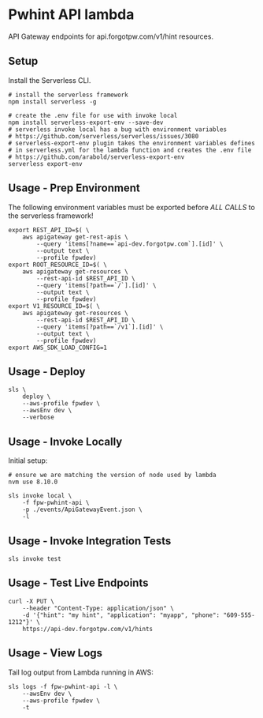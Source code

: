 # Pwhint API lambda

API Gateway endpoints for api.forgotpw.com/v1/hint resources.

## Setup

Install the Serverless CLI.

```shell
# install the serverless framework
npm install serverless -g

# create the .env file for use with invoke local
npm install serverless-export-env --save-dev
# serverless invoke local has a bug with environment variables
# https://github.com/serverless/serverless/issues/3080
# serverless-export-env plugin takes the environment variables defines
# in serverless.yml for the lambda function and creates the .env file
# https://github.com/arabold/serverless-export-env
serverless export-env
```

## Usage - Prep Environment

The following environment variables must be exported before *ALL CALLS* to the serverless framework!

```shell
export REST_API_ID=$( \
    aws apigateway get-rest-apis \
        --query 'items[?name==`api-dev.forgotpw.com`].[id]' \
        --output text \
        --profile fpwdev)
export ROOT_RESOURCE_ID=$( \
    aws apigateway get-resources \
        --rest-api-id $REST_API_ID \
        --query 'items[?path==`/`].[id]' \
        --output text \
        --profile fpwdev)
export V1_RESOURCE_ID=$( \
    aws apigateway get-resources \
        --rest-api-id $REST_API_ID \
        --query 'items[?path==`/v1`].[id]' \
        --output text \
        --profile fpwdev)
export AWS_SDK_LOAD_CONFIG=1
```

## Usage - Deploy

```shell
sls \
    deploy \
    --aws-profile fpwdev \
    --awsEnv dev \
    --verbose
```

## Usage - Invoke Locally

Initial setup:

```shell
# ensure we are matching the version of node used by lambda
nvm use 8.10.0

sls invoke local \
    -f fpw-pwhint-api \
    -p ./events/ApiGatewayEvent.json \
    -l
```

## Usage - Invoke Integration Tests

```shell
sls invoke test
```

## Usage - Test Live Endpoints

```shell
curl -X PUT \
    --header "Content-Type: application/json" \
    -d '{"hint": "my hint", "application": "myapp", "phone": "609-555-1212"}' \
    https://api-dev.forgotpw.com/v1/hints
```

## Usage - View Logs

Tail log output from Lambda running in AWS:

```shell
sls logs -f fpw-pwhint-api -l \
    --awsEnv dev \
    --aws-profile fpwdev \
    -t
```


